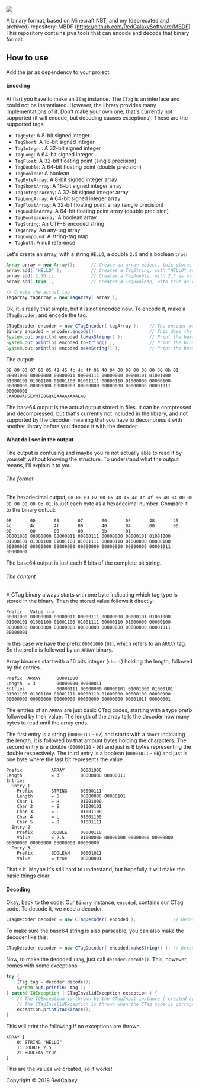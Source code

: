 <img src="https://i.imgur.com/u5rbx7o.png">

A binary format, based on Minecraft NBT, and my (deprecated and archived) repository: MBDF (https://github.com/RedGalaxySoftware/MBDF). This repository contains java tools that can encode and decode that binary format.

## How to use
Add the jar as dependency to your project.

#### Encoding
At fisrt you have to make an `ITag` instance. The `ITag` is an interface and could not be instantiated. However, the library provides many implementations of it. Don't make your own one, that's currently not supported (it will encode, but decoding causes exceptions). These are the supported tags:
- `TagByte`: A 8-bit signed integer
- `TagShort`: A 16-bit signed integer
- `TagInteger`: A 32-bit signed integer
- `TagLong`: A 64-bit signed integer
- `TagFloat`: A 32-bit floating point (single precision)
- `TagDouble`: A 64-bit floating point (double precision)
- `TagBoolean`: A boolean
- `TagByteArray`: A 8-bit signed integer array
- `TagShortArray`: A 16-bit signed integer array
- `TagIntegerArray`: A 32-bit signed integer array
- `TagLongArray`: A 64-bit signed integer array
- `TagFloatArray`: A 32-bit floating point array (single precision)
- `TagDoubleArray`: A 64-bit floating point array (double precision)
- `TagBooleanArray`: A boolean array
- `TagString`: An UTF-8 encoded string
- `TagArray`: An any-tag array
- `TagCompound`: A string-tag map
- `TagNull`: A null reference

Let's create an array, with a string `HELLO`, a double `2.5` and a boolean `true`:
```java
Array array = new Array();      // Create an array object, this stores the tags of the TagArray.
array.add( "HELLO" );           // Creates a TagString, with "HELLO" as value and adds it to the array.
array.add( 2.5D );              // Creates a TagDouble, with 2.5 as value and adds it to the array.
array.add( true );              // Creates a TagBoolean, with true as value and adds it to the array.

// Create the actual tag
TagArray tagArray = new TagArray( array );
```
Ok, it is really that simple, but it is not encoded now. To encode it, make a `CTagEncoder`, and encode the tag.
```java
CTagEncoder encoder = new CTagEncoder( tagArray );    // The encoder must encode the array tag
Binary encoded = encoder.encode();                    // This does the complete encode process
System.out.println( encoded.toHexString() );          // Print the hexadecimal data
System.out.println( encoded.toString() );             // Print the binary data
System.out.println( encoded.makeString() );           // Print the base64 data
```
The output:
```
08 00 03 07 00 05 48 45 4c 4c 4f 06 40 04 00 00 00 00 00 00 0b 01
00001000 00000000 00000011 00000111 00000000 00000101 01001000 01000101 01001100 01001100 01001111 00000110 01000000 00000100 00000000 00000000 00000000 00000000 00000000 00000000 00001011 00000001
CAADBwAFSEVMTE8GQAQAAAAAAAALAQ
```
The base64 output is the actual output stored in files. It can be compressed and decompressed, but that's currently not included in the library, and not supported by the decoder, meaning that you have to decompress it with another library before you decode it with the decoder.

#### What do I see in the output
The output is confusing and maybe you're not actually able to read it by yourself without knowing the structure. To understand what the output means, I'll explain it to you.
###### The format
The hexadecimal output, `08 00 03 07 00 05 48 45 4c 4c 4f 06 40 04 00 00 00 00 00 00 0b 01`, is just each byte as a hexadecimal number. Compare it to the binary output:
```
08       00       03       07       00       05       48       45       4c       4c       4f       06       40       04       00       00       00       00       00       00       0b       01
00001000 00000000 00000011 00000111 00000000 00000101 01001000 01000101 01001100 01001100 01001111 00000110 01000000 00000100 00000000 00000000 00000000 00000000 00000000 00000000 00001011 00000001
```
The base64 output is just each 6 bits of the complete bit string.

###### The content
A CTag binary always starts with one byte indicating which tag type is stored in the binary. Then the stored value follows it directly:
```
Prefix   Value -->
00001000 00000000 00000011 00000111 00000000 00000101 01001000 01000101 01001100 01001100 01001111 00000110 01000000 00000100 00000000 00000000 00000000 00000000 00000000 00000000 00001011 00000001
```
In this case we have the prefix `00001000` (`08`), which refers to an `ARRAY` tag. So the prefix is followed by an `ARRAY` binary.

Array binaries start with a 16 bits integer (`short`) holding the length, followed by the entries.
```
Prefix  ARRAY      00001000
Length  = 3        00000000 00000011 
Entries            00000111 00000000 00000101 01001000 01000101 01001100 01001100 01001111 00000110 01000000 00000100 00000000 00000000 00000000 00000000 00000000 00000000 00001011 00000001
```
The entries of an `ARRAY` are just basic CTag codes, starting with a type prefix followed by their value. The length of the array tells the decoder how many bytes to read until the array ends.

The first entry is a string (`00000111` - `07`) and starts with a `short` indicating the length. It is followed by that amount bytes holding the characters.
The second entry is a double (`00000110` - `06`) and just is 8 bytes representing the double respectively.
The third entry is a boolean (`00001011` - `0b`) and just is one byte where the last bit represents the value.

```
Prefix           ARRAY      00001000
Length           = 3        00000000 00000011 
Entries              
  Entry 1
    Prefix       STRING     00000111 
    Length       = 5        00000000 00000101
    Char 1       = H        01001000 
    Char 2       = E        01000101 
    Char 3       = L        01001100 
    Char 4       = L        01001100 
    Char 5       = O        01001111 
  Entry 2
    Prefix       DOUBLE     00000110 
    Value        = 2.5      01000000 00000100 00000000 00000000 00000000 00000000 00000000 00000000 
  Entry 3
    Prefix       BOOLEAN    00001011 
    Value        = true     00000001
```
That's it. Maybe it's still hard to understand, but hopefully it will make the basic things clear.

#### Decoding
Okay, back to the code. Our `Binary` instance, `encoded`, contains our CTag code. To decode it, we need a decoder.
```java
CTagDecoder decoder = new CTagDecoder( encoded );              // Decode the binary
```

To make sure the base64 string is also parseable, you can also make the decoder like this:
```java
CTagDecoder decoder = new CTagDecoder( encoded.makeString() ); // Decode the base64 string
```
Now, to make the decoded `ITag`, just call `decoder.decode()`. This, however, comes with some exceptions:
```java
try {
    ITag tag = decoder.decode();
    System.out.println( tag );
} catch( IOException | CTagInvalidException exception ) {
    // The IOException is thrown by the CTagInput instance ( created by the decoder ) if it's underlying InputStream throws it.
    // The CTagInvalidException is thrown when the CTag code is corrupted or invalid.
    exception.printStackTrace();
}
```
This will print the following if no exceptions are thrown.
```
ARRAY [
    0: STRING "HELLO"
    1: DOUBLE 2.5
    2: BOOLEAN true
]
```
This are the values we created, so it works!


Copyright &copy; 2018 RedGalaxy
